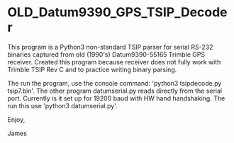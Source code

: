 # OLD_Datum9390_GPS_TSIP_Decoder
This program is a Python3 non-standard TSIP parser for serial RS-232 binaries captured from old (1990's) Datum9390-55165 Trimble GPS receiver.
Created this program because receiver does not fully work with Trimble TSIP Rev C and to practice writing binary parsing.

The run the program, use the console command: 'python3 tsipdecode.py tsip7.bin'.
The other program datumserial.py reads directly from the serial port. Currently is it set up for 19200 baud with HW hand handshaking. 
The run this use 'python3 datumserial.py'. 


Enjoy,

James 
